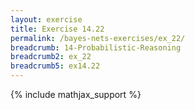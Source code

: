 ```yaml
---
layout: exercise
title: Exercise 14.22
permalink: /bayes-nets-exercises/ex_22/
breadcrumb: 14-Probabilistic-Reasoning
breadcrumb2: ex_22
breadcrumb5: ex14.22
---
```


{% include mathjax_support %}


